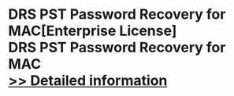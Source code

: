 # DRS PST Password Recovery for MAC[Enterprise License]<br />DRS PST Password Recovery for MAC<br />[>> Detailed information](https://secure.shareit.com/shareit/product.html?productid=301004929&affiliateid=200057808)